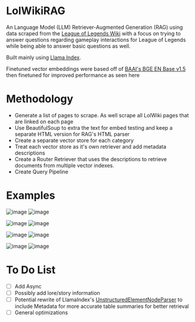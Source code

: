 # LolWikiRAG
An Language Model (LLM) Retriever-Augmented Generation (RAG) using data scraped from the [League of Legends Wiki](https://leagueoflegends.fandom.com/) with a focus on trying to answer questions regarding gameplay interactions for League of Legends while being able to answer basic questions as well.

Built mainly using [Llama Index](https://github.com/run-llama/llama_index).

Finetuned vector embeddings were based off of [BAAI's BGE EN Base v1.5](https://huggingface.co/BAAI/bge-base-en-v1.5) then finetuned for improved performance as seen here

# Methodology
 - Generate a list of pages to scrape. As well scrape all LolWiki pages that are linked on each page
 - Use BeautifulSoup to extra the text for embed testing and keep a separate HTML version for RAG's HTML parser
 - Create a separate vector store for each category
 - Treat each vector store as it's own retriever and add metadata descriptions
 - Create a Router Retriever that uses the descriptions to retrieve documents from multiple vector indexes.
 - Create Query Pipeline
 
# Examples
![image](https://github.com/apg2275/LolWikiRAG/assets/89856165/a112253c-2115-4519-939a-e274b282c0bf)
![image](https://github.com/apg2275/LolWikiRAG/assets/89856165/eef19b29-c43c-4ec6-8e90-4767f1cd57b5)

![image](https://github.com/apg2275/LolWikiRAG/assets/89856165/e93453a8-6635-498d-b1d3-703c2547ef6a)
![image](https://github.com/apg2275/LolWikiRAG/assets/89856165/799f2461-ca8b-4637-b96e-39cc13aa1641)

![image](https://github.com/apg2275/LolWikiRAG/assets/89856165/e2e07a60-7c27-406e-8d04-cd4d22a57785)
![image](https://github.com/apg2275/LolWikiRAG/assets/89856165/33cb3b91-6fb1-4be4-ac1b-1f2be1c5ec69)

![image](https://github.com/apg2275/LolWikiRAG/assets/89856165/f4f593a4-bc65-4eea-ba9d-89c9fd9c9b13)
![image](https://github.com/apg2275/LolWikiRAG/assets/89856165/b35dc3de-8e5c-4311-84e0-4668ac2e0b29)



# To Do List
- [ ] Add Async
- [ ] Possibly add lore/story information
- [ ] Potential rewrite of LlamaIndex's [UnstructuredElementNodeParser](https://docs.llamaindex.ai/en/v0.9.13/api/llama_index.node_parser.UnstructuredElementNodeParser.html) to include Metadata for more accurate table summaries for better retrieval
- [ ] General optimizations
